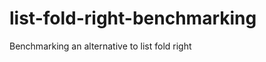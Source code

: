 list-fold-right-benchmarking
============================

Benchmarking an alternative to list fold right